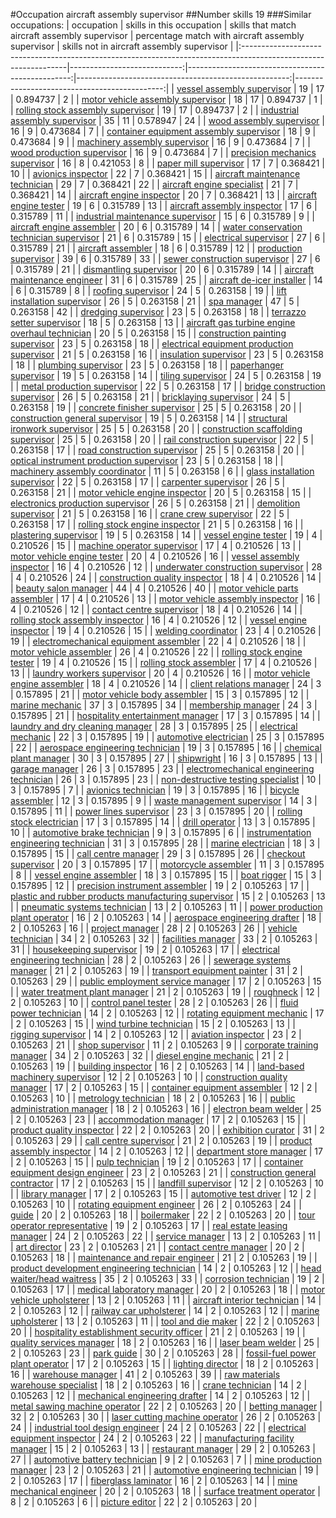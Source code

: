 #Occupation aircraft assembly supervisor
##Number skills 19
###Similar occupations:
| occupation                                                                                                      |   skills in this occupation |   skills that match aircraft assembly supervisor |   percentage match with aircraft assembly supervisor |   skills not in aircraft assembly supervisor |
|:----------------------------------------------------------------------------------------------------------------|----------------------------:|-------------------------------------------------:|-----------------------------------------------------:|---------------------------------------------:|
| [vessel assembly supervisor](vessel_assembly_supervisor.md)                                                     |                          19 |                                               17 |                                             0.894737 |                                            2 |
| [motor vehicle assembly supervisor](motor_vehicle_assembly_supervisor.md)                                       |                          18 |                                               17 |                                             0.894737 |                                            1 |
| [rolling stock assembly supervisor](rolling_stock_assembly_supervisor.md)                                       |                          19 |                                               17 |                                             0.894737 |                                            2 |
| [industrial assembly supervisor](industrial_assembly_supervisor.md)                                             |                          35 |                                               11 |                                             0.578947 |                                           24 |
| [wood assembly supervisor](wood_assembly_supervisor.md)                                                         |                          16 |                                                9 |                                             0.473684 |                                            7 |
| [container equipment assembly supervisor](container_equipment_assembly_supervisor.md)                           |                          18 |                                                9 |                                             0.473684 |                                            9 |
| [machinery assembly supervisor](machinery_assembly_supervisor.md)                                               |                          16 |                                                9 |                                             0.473684 |                                            7 |
| [wood production supervisor](wood_production_supervisor.md)                                                     |                          16 |                                                9 |                                             0.473684 |                                            7 |
| [precision mechanics supervisor](precision_mechanics_supervisor.md)                                             |                          16 |                                                8 |                                             0.421053 |                                            8 |
| [paper mill supervisor](paper_mill_supervisor.md)                                                               |                          17 |                                                7 |                                             0.368421 |                                           10 |
| [avionics inspector](avionics_inspector.md)                                                                     |                          22 |                                                7 |                                             0.368421 |                                           15 |
| [aircraft maintenance technician](aircraft_maintenance_technician.md)                                           |                          29 |                                                7 |                                             0.368421 |                                           22 |
| [aircraft engine specialist](aircraft_engine_specialist.md)                                                     |                          21 |                                                7 |                                             0.368421 |                                           14 |
| [aircraft engine inspector](aircraft_engine_inspector.md)                                                       |                          20 |                                                7 |                                             0.368421 |                                           13 |
| [aircraft engine tester](aircraft_engine_tester.md)                                                             |                          19 |                                                6 |                                             0.315789 |                                           13 |
| [aircraft assembly inspector](aircraft_assembly_inspector.md)                                                   |                          17 |                                                6 |                                             0.315789 |                                           11 |
| [industrial maintenance supervisor](industrial_maintenance_supervisor.md)                                       |                          15 |                                                6 |                                             0.315789 |                                            9 |
| [aircraft engine assembler](aircraft_engine_assembler.md)                                                       |                          20 |                                                6 |                                             0.315789 |                                           14 |
| [water conservation technician supervisor](water_conservation_technician_supervisor.md)                         |                          21 |                                                6 |                                             0.315789 |                                           15 |
| [electrical supervisor](electrical_supervisor.md)                                                               |                          27 |                                                6 |                                             0.315789 |                                           21 |
| [aircraft assembler](aircraft_assembler.md)                                                                     |                          18 |                                                6 |                                             0.315789 |                                           12 |
| [production supervisor](production_supervisor.md)                                                               |                          39 |                                                6 |                                             0.315789 |                                           33 |
| [sewer construction supervisor](sewer_construction_supervisor.md)                                               |                          27 |                                                6 |                                             0.315789 |                                           21 |
| [dismantling supervisor](dismantling_supervisor.md)                                                             |                          20 |                                                6 |                                             0.315789 |                                           14 |
| [aircraft maintenance engineer](aircraft_maintenance_engineer.md)                                               |                          31 |                                                6 |                                             0.315789 |                                           25 |
| [aircraft de-icer installer](aircraft_de-icer_installer.md)                                                     |                          14 |                                                6 |                                             0.315789 |                                            8 |
| [roofing supervisor](roofing_supervisor.md)                                                                     |                          24 |                                                5 |                                             0.263158 |                                           19 |
| [lift installation supervisor](lift_installation_supervisor.md)                                                 |                          26 |                                                5 |                                             0.263158 |                                           21 |
| [spa manager](spa_manager.md)                                                                                   |                          47 |                                                5 |                                             0.263158 |                                           42 |
| [dredging supervisor](dredging_supervisor.md)                                                                   |                          23 |                                                5 |                                             0.263158 |                                           18 |
| [terrazzo setter supervisor](terrazzo_setter_supervisor.md)                                                     |                          18 |                                                5 |                                             0.263158 |                                           13 |
| [aircraft gas turbine engine overhaul technician](aircraft_gas_turbine_engine_overhaul_technician.md)           |                          20 |                                                5 |                                             0.263158 |                                           15 |
| [construction painting supervisor](construction_painting_supervisor.md)                                         |                          23 |                                                5 |                                             0.263158 |                                           18 |
| [electrical equipment production supervisor](electrical_equipment_production_supervisor.md)                     |                          21 |                                                5 |                                             0.263158 |                                           16 |
| [insulation supervisor](insulation_supervisor.md)                                                               |                          23 |                                                5 |                                             0.263158 |                                           18 |
| [plumbing supervisor](plumbing_supervisor.md)                                                                   |                          23 |                                                5 |                                             0.263158 |                                           18 |
| [paperhanger supervisor](paperhanger_supervisor.md)                                                             |                          19 |                                                5 |                                             0.263158 |                                           14 |
| [tiling supervisor](tiling_supervisor.md)                                                                       |                          24 |                                                5 |                                             0.263158 |                                           19 |
| [metal production supervisor](metal_production_supervisor.md)                                                   |                          22 |                                                5 |                                             0.263158 |                                           17 |
| [bridge construction supervisor](bridge_construction_supervisor.md)                                             |                          26 |                                                5 |                                             0.263158 |                                           21 |
| [bricklaying supervisor](bricklaying_supervisor.md)                                                             |                          24 |                                                5 |                                             0.263158 |                                           19 |
| [concrete finisher supervisor](concrete_finisher_supervisor.md)                                                 |                          25 |                                                5 |                                             0.263158 |                                           20 |
| [construction general supervisor](construction_general_supervisor.md)                                           |                          19 |                                                5 |                                             0.263158 |                                           14 |
| [structural ironwork supervisor](structural_ironwork_supervisor.md)                                             |                          25 |                                                5 |                                             0.263158 |                                           20 |
| [construction scaffolding supervisor](construction_scaffolding_supervisor.md)                                   |                          25 |                                                5 |                                             0.263158 |                                           20 |
| [rail construction supervisor](rail_construction_supervisor.md)                                                 |                          22 |                                                5 |                                             0.263158 |                                           17 |
| [road construction supervisor](road_construction_supervisor.md)                                                 |                          25 |                                                5 |                                             0.263158 |                                           20 |
| [optical instrument production supervisor](optical_instrument_production_supervisor.md)                         |                          23 |                                                5 |                                             0.263158 |                                           18 |
| [machinery assembly coordinator](machinery_assembly_coordinator.md)                                             |                          11 |                                                5 |                                             0.263158 |                                            6 |
| [glass installation supervisor](glass_installation_supervisor.md)                                               |                          22 |                                                5 |                                             0.263158 |                                           17 |
| [carpenter supervisor](carpenter_supervisor.md)                                                                 |                          26 |                                                5 |                                             0.263158 |                                           21 |
| [motor vehicle engine inspector](motor_vehicle_engine_inspector.md)                                             |                          20 |                                                5 |                                             0.263158 |                                           15 |
| [electronics production supervisor](electronics_production_supervisor.md)                                       |                          26 |                                                5 |                                             0.263158 |                                           21 |
| [demolition supervisor](demolition_supervisor.md)                                                               |                          21 |                                                5 |                                             0.263158 |                                           16 |
| [crane crew supervisor](crane_crew_supervisor.md)                                                               |                          22 |                                                5 |                                             0.263158 |                                           17 |
| [rolling stock engine inspector](rolling_stock_engine_inspector.md)                                             |                          21 |                                                5 |                                             0.263158 |                                           16 |
| [plastering supervisor](plastering_supervisor.md)                                                               |                          19 |                                                5 |                                             0.263158 |                                           14 |
| [vessel engine tester](vessel_engine_tester.md)                                                                 |                          19 |                                                4 |                                             0.210526 |                                           15 |
| [machine operator supervisor](machine_operator_supervisor.md)                                                   |                          17 |                                                4 |                                             0.210526 |                                           13 |
| [motor vehicle engine tester](motor_vehicle_engine_tester.md)                                                   |                          20 |                                                4 |                                             0.210526 |                                           16 |
| [vessel assembly inspector](vessel_assembly_inspector.md)                                                       |                          16 |                                                4 |                                             0.210526 |                                           12 |
| [underwater construction supervisor](underwater_construction_supervisor.md)                                     |                          28 |                                                4 |                                             0.210526 |                                           24 |
| [construction quality inspector](construction_quality_inspector.md)                                             |                          18 |                                                4 |                                             0.210526 |                                           14 |
| [beauty salon manager](beauty_salon_manager.md)                                                                 |                          44 |                                                4 |                                             0.210526 |                                           40 |
| [motor vehicle parts assembler](motor_vehicle_parts_assembler.md)                                               |                          17 |                                                4 |                                             0.210526 |                                           13 |
| [motor vehicle assembly inspector](motor_vehicle_assembly_inspector.md)                                         |                          16 |                                                4 |                                             0.210526 |                                           12 |
| [contact centre supervisor](contact_centre_supervisor.md)                                                       |                          18 |                                                4 |                                             0.210526 |                                           14 |
| [rolling stock assembly inspector](rolling_stock_assembly_inspector.md)                                         |                          16 |                                                4 |                                             0.210526 |                                           12 |
| [vessel engine inspector](vessel_engine_inspector.md)                                                           |                          19 |                                                4 |                                             0.210526 |                                           15 |
| [welding coordinator](welding_coordinator.md)                                                                   |                          23 |                                                4 |                                             0.210526 |                                           19 |
| [electromechanical equipment assembler](electromechanical_equipment_assembler.md)                               |                          22 |                                                4 |                                             0.210526 |                                           18 |
| [motor vehicle assembler](motor_vehicle_assembler.md)                                                           |                          26 |                                                4 |                                             0.210526 |                                           22 |
| [rolling stock engine tester](rolling_stock_engine_tester.md)                                                   |                          19 |                                                4 |                                             0.210526 |                                           15 |
| [rolling stock assembler](rolling_stock_assembler.md)                                                           |                          17 |                                                4 |                                             0.210526 |                                           13 |
| [laundry workers supervisor](laundry_workers_supervisor.md)                                                     |                          20 |                                                4 |                                             0.210526 |                                           16 |
| [motor vehicle engine assembler](motor_vehicle_engine_assembler.md)                                             |                          18 |                                                4 |                                             0.210526 |                                           14 |
| [client relations manager](client_relations_manager.md)                                                         |                          24 |                                                3 |                                             0.157895 |                                           21 |
| [motor vehicle body assembler](motor_vehicle_body_assembler.md)                                                 |                          15 |                                                3 |                                             0.157895 |                                           12 |
| [marine mechanic](marine_mechanic.md)                                                                           |                          37 |                                                3 |                                             0.157895 |                                           34 |
| [membership manager](membership_manager.md)                                                                     |                          24 |                                                3 |                                             0.157895 |                                           21 |
| [hospitality entertainment manager](hospitality_entertainment_manager.md)                                       |                          17 |                                                3 |                                             0.157895 |                                           14 |
| [laundry and dry cleaning manager](laundry_and_dry_cleaning_manager.md)                                         |                          28 |                                                3 |                                             0.157895 |                                           25 |
| [electrical mechanic](electrical_mechanic.md)                                                                   |                          22 |                                                3 |                                             0.157895 |                                           19 |
| [automotive electrician](automotive_electrician.md)                                                             |                          25 |                                                3 |                                             0.157895 |                                           22 |
| [aerospace engineering technician](aerospace_engineering_technician.md)                                         |                          19 |                                                3 |                                             0.157895 |                                           16 |
| [chemical plant manager](chemical_plant_manager.md)                                                             |                          30 |                                                3 |                                             0.157895 |                                           27 |
| [shipwright](shipwright.md)                                                                                     |                          16 |                                                3 |                                             0.157895 |                                           13 |
| [garage manager](garage_manager.md)                                                                             |                          26 |                                                3 |                                             0.157895 |                                           23 |
| [electromechanical engineering technician](electromechanical_engineering_technician.md)                         |                          26 |                                                3 |                                             0.157895 |                                           23 |
| [non-destructive testing specialist](non-destructive_testing_specialist.md)                                     |                          10 |                                                3 |                                             0.157895 |                                            7 |
| [avionics technician](avionics_technician.md)                                                                   |                          19 |                                                3 |                                             0.157895 |                                           16 |
| [bicycle assembler](bicycle_assembler.md)                                                                       |                          12 |                                                3 |                                             0.157895 |                                            9 |
| [waste management supervisor](waste_management_supervisor.md)                                                   |                          14 |                                                3 |                                             0.157895 |                                           11 |
| [power lines supervisor](power_lines_supervisor.md)                                                             |                          23 |                                                3 |                                             0.157895 |                                           20 |
| [rolling stock electrician](rolling_stock_electrician.md)                                                       |                          17 |                                                3 |                                             0.157895 |                                           14 |
| [drill operator](drill_operator.md)                                                                             |                          13 |                                                3 |                                             0.157895 |                                           10 |
| [automotive brake technician](automotive_brake_technician.md)                                                   |                           9 |                                                3 |                                             0.157895 |                                            6 |
| [instrumentation engineering technician](instrumentation_engineering_technician.md)                             |                          31 |                                                3 |                                             0.157895 |                                           28 |
| [marine electrician](marine_electrician.md)                                                                     |                          18 |                                                3 |                                             0.157895 |                                           15 |
| [call centre manager](call_centre_manager.md)                                                                   |                          29 |                                                3 |                                             0.157895 |                                           26 |
| [checkout supervisor](checkout_supervisor.md)                                                                   |                          20 |                                                3 |                                             0.157895 |                                           17 |
| [motorcycle assembler](motorcycle_assembler.md)                                                                 |                          11 |                                                3 |                                             0.157895 |                                            8 |
| [vessel engine assembler](vessel_engine_assembler.md)                                                           |                          18 |                                                3 |                                             0.157895 |                                           15 |
| [boat rigger](boat_rigger.md)                                                                                   |                          15 |                                                3 |                                             0.157895 |                                           12 |
| [precision instrument assembler](precision_instrument_assembler.md)                                             |                          19 |                                                2 |                                             0.105263 |                                           17 |
| [plastic and rubber products manufacturing supervisor](plastic_and_rubber_products_manufacturing_supervisor.md) |                          15 |                                                2 |                                             0.105263 |                                           13 |
| [pneumatic systems technician](pneumatic_systems_technician.md)                                                 |                          13 |                                                2 |                                             0.105263 |                                           11 |
| [power production plant operator](power_production_plant_operator.md)                                           |                          16 |                                                2 |                                             0.105263 |                                           14 |
| [aerospace engineering drafter](aerospace_engineering_drafter.md)                                               |                          18 |                                                2 |                                             0.105263 |                                           16 |
| [project manager](project_manager.md)                                                                           |                          28 |                                                2 |                                             0.105263 |                                           26 |
| [vehicle technician](vehicle_technician.md)                                                                     |                          34 |                                                2 |                                             0.105263 |                                           32 |
| [facilities manager](facilities_manager.md)                                                                     |                          33 |                                                2 |                                             0.105263 |                                           31 |
| [housekeeping supervisor](housekeeping_supervisor.md)                                                           |                          19 |                                                2 |                                             0.105263 |                                           17 |
| [electrical engineering technician](electrical_engineering_technician.md)                                       |                          28 |                                                2 |                                             0.105263 |                                           26 |
| [sewerage systems manager](sewerage_systems_manager.md)                                                         |                          21 |                                                2 |                                             0.105263 |                                           19 |
| [transport equipment painter](transport_equipment_painter.md)                                                   |                          31 |                                                2 |                                             0.105263 |                                           29 |
| [public employment service manager](public_employment_service_manager.md)                                       |                          17 |                                                2 |                                             0.105263 |                                           15 |
| [water treatment plant manager](water_treatment_plant_manager.md)                                               |                          21 |                                                2 |                                             0.105263 |                                           19 |
| [roughneck](roughneck.md)                                                                                       |                          12 |                                                2 |                                             0.105263 |                                           10 |
| [control panel tester](control_panel_tester.md)                                                                 |                          28 |                                                2 |                                             0.105263 |                                           26 |
| [fluid power technician](fluid_power_technician.md)                                                             |                          14 |                                                2 |                                             0.105263 |                                           12 |
| [rotating equipment mechanic](rotating_equipment_mechanic.md)                                                   |                          17 |                                                2 |                                             0.105263 |                                           15 |
| [wind turbine technician](wind_turbine_technician.md)                                                           |                          15 |                                                2 |                                             0.105263 |                                           13 |
| [rigging supervisor](rigging_supervisor.md)                                                                     |                          14 |                                                2 |                                             0.105263 |                                           12 |
| [aviation inspector](aviation_inspector.md)                                                                     |                          23 |                                                2 |                                             0.105263 |                                           21 |
| [shop supervisor](shop_supervisor.md)                                                                           |                          11 |                                                2 |                                             0.105263 |                                            9 |
| [corporate training manager](corporate_training_manager.md)                                                     |                          34 |                                                2 |                                             0.105263 |                                           32 |
| [diesel engine mechanic](diesel_engine_mechanic.md)                                                             |                          21 |                                                2 |                                             0.105263 |                                           19 |
| [building inspector](building_inspector.md)                                                                     |                          16 |                                                2 |                                             0.105263 |                                           14 |
| [land-based machinery supervisor](land-based_machinery_supervisor.md)                                           |                          12 |                                                2 |                                             0.105263 |                                           10 |
| [construction quality manager](construction_quality_manager.md)                                                 |                          17 |                                                2 |                                             0.105263 |                                           15 |
| [container equipment assembler](container_equipment_assembler.md)                                               |                          12 |                                                2 |                                             0.105263 |                                           10 |
| [metrology technician](metrology_technician.md)                                                                 |                          18 |                                                2 |                                             0.105263 |                                           16 |
| [public administration manager](public_administration_manager.md)                                               |                          18 |                                                2 |                                             0.105263 |                                           16 |
| [electron beam welder](electron_beam_welder.md)                                                                 |                          25 |                                                2 |                                             0.105263 |                                           23 |
| [accommodation manager](accommodation_manager.md)                                                               |                          17 |                                                2 |                                             0.105263 |                                           15 |
| [product quality inspector](product_quality_inspector.md)                                                       |                          22 |                                                2 |                                             0.105263 |                                           20 |
| [exhibition curator](exhibition_curator.md)                                                                     |                          31 |                                                2 |                                             0.105263 |                                           29 |
| [call centre supervisor](call_centre_supervisor.md)                                                             |                          21 |                                                2 |                                             0.105263 |                                           19 |
| [product assembly inspector](product_assembly_inspector.md)                                                     |                          14 |                                                2 |                                             0.105263 |                                           12 |
| [department store manager](department_store_manager.md)                                                         |                          17 |                                                2 |                                             0.105263 |                                           15 |
| [pulp technician](pulp_technician.md)                                                                           |                          19 |                                                2 |                                             0.105263 |                                           17 |
| [container equipment design engineer](container_equipment_design_engineer.md)                                   |                          23 |                                                2 |                                             0.105263 |                                           21 |
| [construction general contractor](construction_general_contractor.md)                                           |                          17 |                                                2 |                                             0.105263 |                                           15 |
| [landfill supervisor](landfill_supervisor.md)                                                                   |                          12 |                                                2 |                                             0.105263 |                                           10 |
| [library manager](library_manager.md)                                                                           |                          17 |                                                2 |                                             0.105263 |                                           15 |
| [automotive test driver](automotive_test_driver.md)                                                             |                          12 |                                                2 |                                             0.105263 |                                           10 |
| [rotating equipment engineer](rotating_equipment_engineer.md)                                                   |                          26 |                                                2 |                                             0.105263 |                                           24 |
| [guide](guide.md)                                                                                               |                          20 |                                                2 |                                             0.105263 |                                           18 |
| [boilermaker](boilermaker.md)                                                                                   |                          22 |                                                2 |                                             0.105263 |                                           20 |
| [tour operator representative](tour_operator_representative.md)                                                 |                          19 |                                                2 |                                             0.105263 |                                           17 |
| [real estate leasing manager](real_estate_leasing_manager.md)                                                   |                          24 |                                                2 |                                             0.105263 |                                           22 |
| [service manager](service_manager.md)                                                                           |                          13 |                                                2 |                                             0.105263 |                                           11 |
| [art director](art_director.md)                                                                                 |                          23 |                                                2 |                                             0.105263 |                                           21 |
| [contact centre manager](contact_centre_manager.md)                                                             |                          20 |                                                2 |                                             0.105263 |                                           18 |
| [maintenance and repair engineer](maintenance_and_repair_engineer.md)                                           |                          21 |                                                2 |                                             0.105263 |                                           19 |
| [product development engineering technician](product_development_engineering_technician.md)                     |                          14 |                                                2 |                                             0.105263 |                                           12 |
| [head waiter/head waitress](head_waiter-head_waitress.md)                                                       |                          35 |                                                2 |                                             0.105263 |                                           33 |
| [corrosion technician](corrosion_technician.md)                                                                 |                          19 |                                                2 |                                             0.105263 |                                           17 |
| [medical laboratory manager](medical_laboratory_manager.md)                                                     |                          20 |                                                2 |                                             0.105263 |                                           18 |
| [motor vehicle upholsterer](motor_vehicle_upholsterer.md)                                                       |                          13 |                                                2 |                                             0.105263 |                                           11 |
| [aircraft interior technician](aircraft_interior_technician.md)                                                 |                          14 |                                                2 |                                             0.105263 |                                           12 |
| [railway car upholsterer](railway_car_upholsterer.md)                                                           |                          14 |                                                2 |                                             0.105263 |                                           12 |
| [marine upholsterer](marine_upholsterer.md)                                                                     |                          13 |                                                2 |                                             0.105263 |                                           11 |
| [tool and die maker](tool_and_die_maker.md)                                                                     |                          22 |                                                2 |                                             0.105263 |                                           20 |
| [hospitality establishment security officer](hospitality_establishment_security_officer.md)                     |                          21 |                                                2 |                                             0.105263 |                                           19 |
| [quality services manager](quality_services_manager.md)                                                         |                          18 |                                                2 |                                             0.105263 |                                           16 |
| [laser beam welder](laser_beam_welder.md)                                                                       |                          25 |                                                2 |                                             0.105263 |                                           23 |
| [park guide](park_guide.md)                                                                                     |                          30 |                                                2 |                                             0.105263 |                                           28 |
| [fossil-fuel power plant operator](fossil-fuel_power_plant_operator.md)                                         |                          17 |                                                2 |                                             0.105263 |                                           15 |
| [lighting director](lighting_director.md)                                                                       |                          18 |                                                2 |                                             0.105263 |                                           16 |
| [warehouse manager](warehouse_manager.md)                                                                       |                          41 |                                                2 |                                             0.105263 |                                           39 |
| [raw materials warehouse specialist](raw_materials_warehouse_specialist.md)                                     |                          18 |                                                2 |                                             0.105263 |                                           16 |
| [crane technician](crane_technician.md)                                                                         |                          14 |                                                2 |                                             0.105263 |                                           12 |
| [mechanical engineering drafter](mechanical_engineering_drafter.md)                                             |                          14 |                                                2 |                                             0.105263 |                                           12 |
| [metal sawing machine operator](metal_sawing_machine_operator.md)                                               |                          22 |                                                2 |                                             0.105263 |                                           20 |
| [betting manager](betting_manager.md)                                                                           |                          32 |                                                2 |                                             0.105263 |                                           30 |
| [laser cutting machine operator](laser_cutting_machine_operator.md)                                             |                          26 |                                                2 |                                             0.105263 |                                           24 |
| [industrial tool design engineer](industrial_tool_design_engineer.md)                                           |                          24 |                                                2 |                                             0.105263 |                                           22 |
| [electrical equipment inspector](electrical_equipment_inspector.md)                                             |                          24 |                                                2 |                                             0.105263 |                                           22 |
| [manufacturing facility manager](manufacturing_facility_manager.md)                                             |                          15 |                                                2 |                                             0.105263 |                                           13 |
| [restaurant manager](restaurant_manager.md)                                                                     |                          29 |                                                2 |                                             0.105263 |                                           27 |
| [automotive battery technician](automotive_battery_technician.md)                                               |                           9 |                                                2 |                                             0.105263 |                                            7 |
| [mine production manager](mine_production_manager.md)                                                           |                          23 |                                                2 |                                             0.105263 |                                           21 |
| [automotive engineering technician](automotive_engineering_technician.md)                                       |                          19 |                                                2 |                                             0.105263 |                                           17 |
| [fiberglass laminator](fiberglass_laminator.md)                                                                 |                          16 |                                                2 |                                             0.105263 |                                           14 |
| [mine mechanical engineer](mine_mechanical_engineer.md)                                                         |                          20 |                                                2 |                                             0.105263 |                                           18 |
| [surface treatment operator](surface_treatment_operator.md)                                                     |                           8 |                                                2 |                                             0.105263 |                                            6 |
| [picture editor](picture_editor.md)                                                                             |                          22 |                                                2 |                                             0.105263 |                                           20 |
